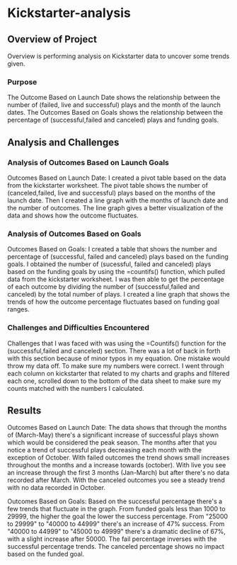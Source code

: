 # Kickstarter-analysis
## Overview of Project 
Overview is performing analysis on Kickstarter data to uncover some trends given.

### Purpose 
The Outcome Based on Launch Date shows the relationship between the number of (failed, live and successful) plays and the month of the launch dates. The Outcomes Based on Goals shows the relationship between the percentage of (successful,failed and canceled) plays and funding goals. 


## Analysis and Challenges 

### Analysis of Outcomes Based on Launch Goals 
Outcomes Based on Launch Date: I created a pivot table based on the data from the kickstarter worksheet. The pivot table shows the number of (canceled,failed, live and successful) plays based on the months of the launch date. Then I created a line graph with the months of launch date and the number of outcomes. The line graph gives a better visualization of the data and shows how the outcome fluctuates. 

### Analysis of Outcomes Based on Goals 
Outcomes Based on Goals: I created a table that shows the number and percentage of (successful, failed and canceled) plays based on the funding goals. I obtained the number of (sucessful, failed and canceled) plays based on the funding goals by using the =countifs() function, which pulled data from the kickstarter worksheet. I was then able to get the percentage of each outcome by dividing the number of (successful,failed and canceled) by the total number of plays. I created a line graph that shows the trends of how the outcome percentage fluctuates based on funding goal ranges. 

### Challenges and Difficulties Encountered 
Challenges that I was faced with was using the =Countifs() function for the (successful,failed and canceled) section. There was a lot of back in forth with this section because of minor typos in my equation. One mistake would throw my data off. To make sure my numbers were correct. I went through each column on kickstarter that related to my charts and graphs and filtered each one, scrolled down to the bottom of the data sheet to make sure my counts matched with the numbers I calculated. 

## Results 
Outcomes Based on Launch Date: The data shows that through the months of (March-May) there's a significant increase of successful plays shown which would be considered the peak season. The months after that you notice a trend of successful plays decreasing each month with the exception of October. With failed outcomes the trend shows small increases throughout the months and a increase towards (october). With live you see an increase through the first 3 months (Jan-March) but after there's no data recorded after March. With the canceled outcomes you see a steady trend with no data recorded in October.

Outcomes Based on Goals: Based on the successful percentage there's a few trends that fluctuate in the graph. From funded goals less than 1000 to 29999, the higher the goal the lower the success percentage. From "25000 to 29999" to "40000 to 44999" there's an increase of 47% success. From "40000 to 44999" to "45000 to 49999" there's a dramatic decline of 67%, with a slight increase after 50000. The fail percentage inverses with the successful percentage trends. The canceled percentage shows no impact based on the funded goal. 
